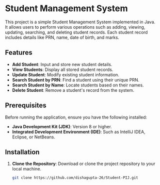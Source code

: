 # Student Management System

This project is a simple Student Management System implemented in Java. It allows users to perform various operations such as adding, viewing, updating, searching, and deleting student records. Each student record includes details like PRN, name, date of birth, and marks.

## Features

- **Add Student**: Input and store new student details.
- **View Students**: Display all stored student records.
- **Update Student**: Modify existing student information.
- **Search Student by PRN**: Find a student using their unique PRN.
- **Search Student by Name**: Locate students based on their names.
- **Delete Student**: Remove a student's record from the system.

## Prerequisites

Before running the application, ensure you have the following installed:

- **Java Development Kit (JDK)**: Version 8 or higher.
- **Integrated Development Environment (IDE)**: Such as IntelliJ IDEA, Eclipse, or NetBeans.

## Installation

1. **Clone the Repository**: Download or clone the project repository to your local machine.

   ```bash
   git clone https://github.com/dishagupta-26/Student-PIJ.git
